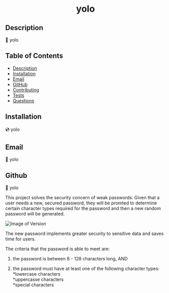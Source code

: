 <h1 align="center">yolo</h1>

## Description
📖 yolo

## Table of Contents
- [Description](#description)
- [Installation](#installation)
- [Email](#email)
- [GitHub](#gitHub)
- [Contributing](#contributing)
- [Tests](#tests)
- [Questions](#questions)

## Installation
💿 yolo

## Email
📧 yolo

## Github
📧 yolo

This project solves the security concern of weak passwords. Given that a user needs a new, secured password, they will be promted to determine certain character types required for the password and then a new random password will be generated.

![Image of Version](https://img.shields.io/badge/ReadMeGen-v1.0-green)

The new password implements greater security to sensitive data and saves time for users.

The criteria that the password is able to meet are: <br>

1) the password is between 8 - 128 characters long, AND <br>

2) the password must have at least one of the following character types: <br>
    *lowercase characters <br>
    *uppercasse characters <br>
    *special characters <br>